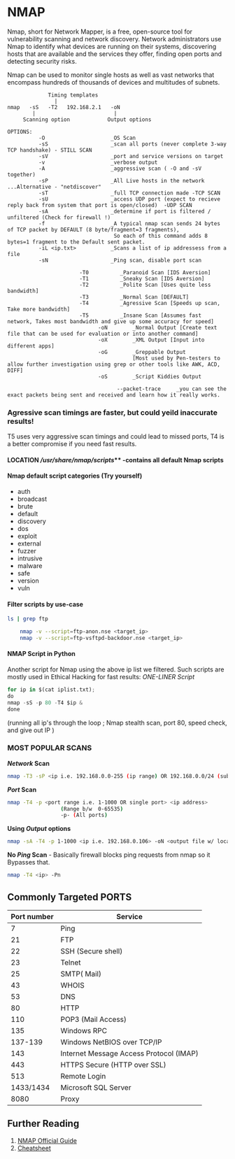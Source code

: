 # NMAP
Nmap, short for Network Mapper, is a free, open-source tool for vulnerability scanning and network discovery. Network administrators use Nmap to identify what devices are running on their systems, discovering hosts that are available and the services they offer, finding open ports and detecting security risks.

Nmap can be used to monitor single hosts as well as vast networks that encompass hundreds of thousands of devices and multitudes of subnets.

```
             Timing templates
               |
nmap   -sS   -T2   192.168.2.1   -oN
        |                         |
     Scanning option            Output options
        
OPTIONS: 
          -O                     _OS Scan
          -sS                    _scan all ports (never complete 3-way TCP handshake) - STILL SCAN    
          -sV                    _port and service versions on target 
          -v                     _verbose output
          -A                     _aggressive scan ( -O and -sV together)
          -sP                    _All Live hosts in the network                         ...Alternative - "netdiscover"
          -sT                    _full TCP connection made -TCP SCAN
          -sU                    _access UDP port (expect to recieve reply back from system that port is open/closed)  -UDP SCAN
          -sA                    _determine if port is filtered / unfiltered (Check for firewall !) 
          -f                     _A typical nmap scan sends 24 bytes of TCP packet by DEFAULT (8 byte/fragment=3 fragments), 
                                  So each of this command adds 8 bytes=1 fragment to the Default sent packet.
          -iL <ip.txt>           _Scans a list of ip addressess from a file
          -sN                    _Ping scan, disable port scan
          
                       -T0          _Paranoid Scan [IDS Aversion]
                       -T1          _Sneaky Scan [IDS Aversion]
                       -T2          _Polite Scan [Uses quite less bandwidth]
                       -T3          _Normal Scan [DEFAULT]
                       -T4          _Agressive Scan [Speeds up scan, Take more bandwidth]
                       -T5          _Insane Scan [Assumes fast network, Takes most bandwidth and give up some accuracy for speed]
                             -oN        _Normal Output [Create text file that can be used for evaluation or into another command]
                             -oX        _XML Output [Input into different apps]
                             -oG        _Greppable Output 
                                        [Most used by Pen-testers to allow further investigation using grep or other tools like AWK, ACD, DIFF]
                             -oS        _Script Kiddies Output
                                                    
                                   --packet-trace     _you can see the exact packets being sent and received and learn how it really works.                             
```

### Agressive scan timings are faster, but could yeild inaccurate results!
T5 uses very aggressive scan timings and could lead to missed ports, T4 is a better compromise if you need fast results.



#### LOCATION _/usr/share/nmap/scripts_** -contains all default Nmap scripts


#### Nmap default script categories (Try yourself)
* auth
* broadcast
* brute
* default
* discovery
* dos
* exploit
* external
* fuzzer
* intrusive
* malware
* safe
* version
* vuln

#### Filter scripts by use-case
```sh
ls | grep ftp

    nmap -v --script=ftp-anon.nse <target_ip>
    nmap -v --script=ftp-vsftpd-backdoor.nse <target_ip>
```

#### NMAP Script in Python

Another script for Nmap using the above ip list we filtered. Such scripts are mostly used in Ethical Hacking for fast results:
*ONE-LINER Script*
```python
for ip in $(cat iplist.txt); 
do 
nmap -sS -p 80 -T4 $ip & 
done
```
(running all ip's through the loop ; Nmap stealth scan, port 80, speed check, and give out IP )


### MOST POPULAR SCANS

**_Network_ Scan**
```sh
nmap -T3 -sP <ip i.e. 192.168.0.0-255 (ip range) OR 192.168.0.0/24 (subent range)>       
```

**_Port_ Scan**   
```sh
nmap -T4 -p <port range i.e. 1-1000 OR single port> <ip address>     
                 (Range b/w  0-65535)
                 -p- (All ports)      
```

**Using _Output_ options**
```sh
nmap -sA -T4 -p 1-1000 <ip i.e. 192.168.0.106> -oN <output file w/ location i.e /root/myfile/scan.txt>
```

**No _Ping_ Scan** - Basically firewall blocks ping requests from nmap so it Bypasses that.
```sh
nmap -T4 <ip> -Pn
```

## Commonly Targeted PORTS

Port number | Service
------------ | -------------
7 | Ping
21 | FTP
22 | SSH (Secure shell)
23 | Telnet
25 | SMTP( Mail)
43 | WHOIS
53 | DNS
80 | HTTP
110 | POP3 (Mail Access)
135 | Windows RPC
137-139 | Windows NetBIOS over TCP/IP
143 | Internet Message Access Protocol (IMAP)
443 | HTTPS Secure (HTTP over SSL)
513 | Remote Login
1433/1434 | Microsoft SQL Server
8080 | Proxy

## Further Reading
1. [NMAP Official Guide](https://nmap.org/book/man.html)
2. [Cheatsheet](https://highon.coffee/blog/nmap-cheat-sheet/)
